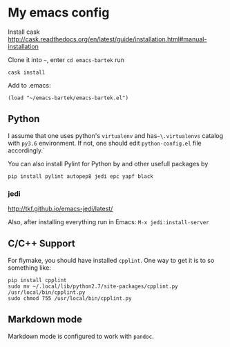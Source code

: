 My emacs config
===============

Install cask
http://cask.readthedocs.org/en/latest/guide/installation.html#manual-installation

Clone it into `~`, enter `cd emacs-bartek` run

    cask install

Add to .emacs:

    (load "~/emacs-bartek/emacs-bartek.el")


## Python 

I assume that one uses python's `virtualenv` and has`~\.virtualenvs` catalog
with `py3.6` environment. If not, one should edit `python-config.el`
file accordingly.`


You can also install Pylint for Python by and other usefull packages by

```
pip install pylint autopep8 jedi epc yapf black
```

### jedi

http://tkf.github.io/emacs-jedi/latest/

Also, after installing everything run in Emacs: `M-x jedi:install-server`


## C/C++ Support

For flymake, you should have installed `cpplint`. 
One way to get it is to so something like:

```
pip install cpplint
sudo mv ~/.local/lib/python2.7/site-packages/cpplint.py /usr/local/bin/cpplint.py
sudo chmod 755 /usr/local/bin/cpplint.py
```


## Markdown mode

Markdown mode is configured to work with `pandoc`.
